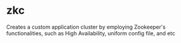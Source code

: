 # zkc
Creates a custom application cluster by employing Zookeeper's functionalities, such as High Availability, uniform config file, and etc
